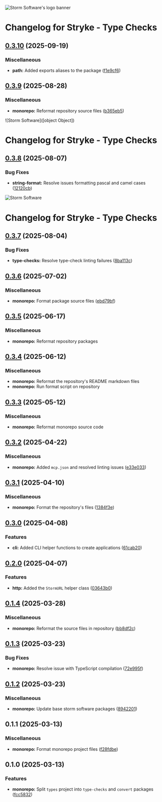 ![Storm Software's logo banner](https://public.storm-cdn.com/brand-banner.png)

# Changelog for Stryke - Type Checks

## [0.3.10](https://github.com/storm-software/stryke/releases/tag/type-checks%400.3.10) (2025-09-19)

### Miscellaneous

- **path:** Added exports aliases to the package
  ([f1e9cf6](https://github.com/storm-software/stryke/commit/f1e9cf6))

## [0.3.9](https://github.com/storm-software/stryke/releases/tag/type-checks%400.3.9) (2025-08-28)

### Miscellaneous

- **monorepo:** Reformat repository source files
  ([b365eb5](https://github.com/storm-software/stryke/commit/b365eb5))

![Storm Software]([object Object])

# Changelog for Stryke - Type Checks

## [0.3.8](https://github.com/storm-software/stryke/releases/tag/type-checks%400.3.8) (2025-08-07)

### Bug Fixes

- **string-format:** Resolve issues formatting pascal and camel cases
  ([12120cb](https://github.com/storm-software/stryke/commit/12120cb))

![Storm Software](https://public.storm-cdn.com/brand-banner.png)

# Changelog for Stryke - Type Checks

## [0.3.7](https://github.com/storm-software/stryke/releases/tag/type-checks%400.3.7) (2025-08-04)

### Bug Fixes

- **type-checks:** Resolve type-check linting failures
  ([8ba113c](https://github.com/storm-software/stryke/commit/8ba113c))

## [0.3.6](https://github.com/storm-software/stryke/releases/tag/type-checks%400.3.6) (2025-07-02)

### Miscellaneous

- **monorepo:** Format package source files
  ([ebd79bf](https://github.com/storm-software/stryke/commit/ebd79bf))

## [0.3.5](https://github.com/storm-software/stryke/releases/tag/type-checks%400.3.5) (2025-06-17)

### Miscellaneous

- **monorepo:** Reformat repository packages

## [0.3.4](https://github.com/storm-software/stryke/releases/tag/type-checks%400.3.4) (2025-06-12)

### Miscellaneous

- **monorepo:** Reformat the repository's README markdown files
- **monorepo:** Run format script on repository

## [0.3.3](https://github.com/storm-software/stryke/releases/tag/type-checks%400.3.3) (2025-05-12)

### Miscellaneous

- **monorepo:** Reformat monorepo source code

## [0.3.2](https://github.com/storm-software/stryke/releases/tag/type-checks%400.3.2) (2025-04-22)

### Miscellaneous

- **monorepo:** Added `mcp.json` and resolved linting issues
  ([e33e033](https://github.com/storm-software/stryke/commit/e33e033))

## [0.3.1](https://github.com/storm-software/stryke/releases/tag/type-checks%400.3.1) (2025-04-10)

### Miscellaneous

- **monorepo:** Format the repository's files
  ([1384f3e](https://github.com/storm-software/stryke/commit/1384f3e))

## [0.3.0](https://github.com/storm-software/stryke/releases/tag/type-checks%400.3.0) (2025-04-08)

### Features

- **cli:** Added CLI helper functions to create applications
  ([61cab20](https://github.com/storm-software/stryke/commit/61cab20))

## [0.2.0](https://github.com/storm-software/stryke/releases/tag/type-checks%400.2.0) (2025-04-07)

### Features

- **http:** Added the `StormURL` helper class
  ([03643b0](https://github.com/storm-software/stryke/commit/03643b0))

## [0.1.4](https://github.com/storm-software/stryke/releases/tag/type-checks%400.1.4) (2025-03-28)

### Miscellaneous

- **monorepo:** Reformat the source files in repository
  ([bb8df2c](https://github.com/storm-software/stryke/commit/bb8df2c))

## [0.1.3](https://github.com/storm-software/stryke/releases/tag/type-checks%400.1.3) (2025-03-23)

### Bug Fixes

- **monorepo:** Resolve issue with TypeScript compilation
  ([72e995f](https://github.com/storm-software/stryke/commit/72e995f))

## [0.1.2](https://github.com/storm-software/stryke/releases/tag/type-checks%400.1.2) (2025-03-23)

### Miscellaneous

- **monorepo:** Update base storm software packages
  ([8942201](https://github.com/storm-software/stryke/commit/8942201))

## 0.1.1 (2025-03-13)

### Miscellaneous

- **monorepo:** Format monorepo project files
  ([f28fdbe](https://github.com/storm-software/stryke/commit/f28fdbe))

## 0.1.0 (2025-03-13)

### Features

- **monorepo:** Split `types` project into `type-checks` and `convert` packages
  ([fcc5832](https://github.com/storm-software/stryke/commit/fcc5832))
